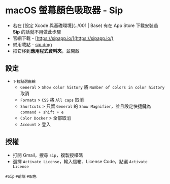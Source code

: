 # macOS 螢幕顏色吸取器 - Sip
* 若在 [設定 Xcode 與基礎環境](../001 | Base) 有在 App Store 下載安裝過 **Sip** 的話就不用做此步驟
* 官網下載 - [https://sipapp.io/](https://sipapp.io/)
* 備用載點 - [sip.dmg](https://cdn.ioa.tw/MacEnvInit/sip.dmg)
* 把它移到**應用程式資料夾**，並開啟

## 設定
* `下拉點選齒輪`
	* `General` > `Show color history` 將 `Number of colors in color history` 取消
	* `Formats` > `CSS` 將 `All caps` 取消
	* `Shortcuts` > 只留 `General` 的 `Show Magnifier`，並且設定快捷鍵為 `command + shift + e`
	* `Color Docker` > 全部取消
	* `Account` > 登入
    
## 授權
* 打開 Gmail，搜尋 `sip`，複製授權碼
* 選擇 `Activate License`，輸入信箱、License Code，點選 `Activate License`

`#Sip` `#前端` `#取色`
